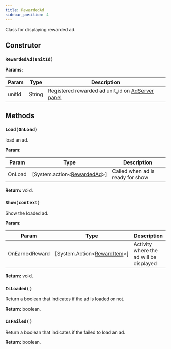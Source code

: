 ```yaml
---
title: RewardedAd
sidebar_position: 4
---
```


Class for displaying rewarded ad.

## Construtor

### `RewardedAd(unitId)`

**Params:**

| Param  | Type   | Description                                                                       |
| ------ | ------ | --------------------------------------------------------------------------------- |
| unitId | String | Registered rewarded ad unit_id on [AdServer panel](https://adserver.adgrowth.com) |

## Methods

### `Load(OnLoad)`

load an ad.

**Param:**

| Param  | Type                            | Description                      |
| ------ | ------------------------------- | -------------------------------- |
| OnLoad | [System.action<[RewardedAd](.)>] | Called when ad is ready for show |

**Return:** void.

### `Show(context)`

Show the loaded ad.

**Param:**

| Param          | Type                                            | Description                             |
| -------------- | ----------------------------------------------- | --------------------------------------- |
| OnEarnedReward | [System.Action<[RewardItem](./reward_item.md)>] | Activity where the ad will be displayed |

**Return:** void.

### `IsLoaded()`

Return a boolean that indicates if the ad is loaded or not.

**Return:** boolean.

### `IsFailed()`

Return a boolean that indicates if the failed to load an ad.

**Return:** boolean.
